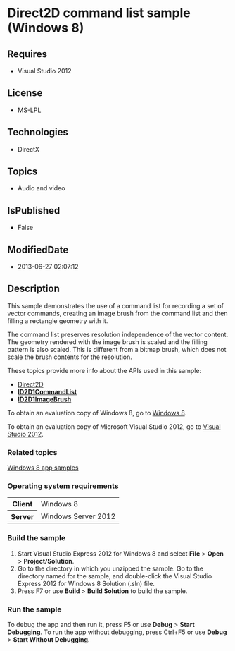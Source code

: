 # Direct2D command list sample (Windows 8)
## Requires
* Visual Studio 2012
## License
* MS-LPL
## Technologies
* DirectX
## Topics
* Audio and video
## IsPublished
* False
## ModifiedDate
* 2013-06-27 02:07:12
## Description

<div id="mainSection">
<p>This sample demonstrates the use of a command list for recording a set of vector commands, creating an image brush from the command list and then filling a rectangle geometry with it.
</p>
<p>The command list preserves resolution independence of the vector content. The geometry rendered with the image brush is scaled and the filling pattern is also scaled. This is different from a bitmap brush, which does not scale the brush contents for the
 resolution.</p>
<p>These topics provide more info about the APIs used in this sample:</p>
<ul>
<li><a href="http://msdn.microsoft.com/library/windows/apps/dd370990">Direct2D</a>
</li><li><a href="http://msdn.microsoft.com/library/windows/apps/hh404392"><b>ID2D1CommandList</b></a>
</li><li><a href="http://msdn.microsoft.com/library/windows/apps/hh446804"><b>ID2D1ImageBrush</b></a>
</li></ul>
<p>To obtain an evaluation copy of Windows&nbsp;8, go to <a href="http://go.microsoft.com/fwlink/p/?linkid=241655">
Windows&nbsp;8</a>.</p>
<p>To obtain an evaluation copy of Microsoft Visual Studio&nbsp;2012, go to <a href="http://go.microsoft.com/fwlink/p/?linkid=241656">
Visual Studio&nbsp;2012</a>.</p>
<h3><a id="related_topics"></a>Related topics</h3>
<dl><dt><a href="http://go.microsoft.com/fwlink/p/?LinkID=227694">Windows 8 app samples</a>
</dt></dl>
<h3>Operating system requirements</h3>
<table>
<tbody>
<tr>
<th>Client</th>
<td><dt>Windows&nbsp;8 </dt></td>
</tr>
<tr>
<th>Server</th>
<td><dt>Windows Server&nbsp;2012 </dt></td>
</tr>
</tbody>
</table>
<h3>Build the sample</h3>
<ol>
<li>Start Visual Studio Express&nbsp;2012 for Windows&nbsp;8 and select <b>File</b> &gt; <b>
Open</b> &gt; <b>Project/Solution</b>. </li><li>Go to the directory in which you unzipped the sample. Go to the directory named for the sample, and double-click the Visual Studio Express&nbsp;2012 for Windows&nbsp;8 Solution (.sln) file.
</li><li>Press F7 or use <b>Build</b> &gt; <b>Build Solution</b> to build the sample. </li></ol>
<h3>Run the sample</h3>
<p>To debug the app and then run it, press F5 or use <b>Debug</b> &gt; <b>Start Debugging</b>. To run the app without debugging, press Ctrl&#43;F5 or use
<b>Debug</b> &gt; <b>Start Without Debugging</b>.</p>
</div>
